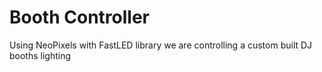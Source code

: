 # Booth Controller

Using NeoPixels with FastLED library we are controlling a custom built DJ booths lighting